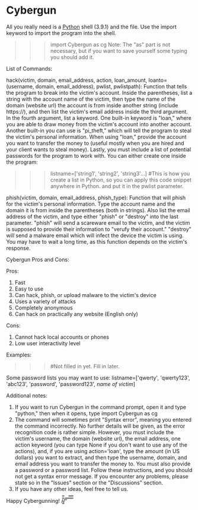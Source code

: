 # Cybergun

All you really need is a [Python](python.org) shell (3.9.1) and the file. Use the import keyword to import the program into the shell.

>>> import Cybergun as cg
Note: The "as" part is not necessary, but if you want to save yourself some typing you should add it.

List of Commands:

hack(victim, domain, email_address, action, loan_amount, loanto=(username, domain, email_address), pwlist, pwlistpath):
Function that tells the program to break into the victim's account.
Inside the parentheses, list a string with the account name of the victim,
then type the name of the domain (website url) the account is from inside another
string (include https://), and then list the victim's email address inside the third argument. In the fourth argument, list a keyword.
One built-in keyword is "loan," where you are able to draw money from the victim's account into another account.
Another built-in you can use is "pi_theft," which will tell the
program to steal the victim's personal information. When using "loan," provide the account you want to transfer the money to (useful mostly when you are hired and your client wants to steal money). Lastly, you must include a list
of potential passwords for the program to work with. You can either
create one inside the program:
>>> listname=['string1', 'string2', 'string3'...]
>>> #This is how you create a list in Python, so you can apply this code snippet anywhere in Python.
and put it in the pwlist parameter.

phish(victim, domain, email_address, phish_type): Function that will phish for the victim's personal
information. Type the account name and the domain it is from inside the
parentheses (both in strings). Also list the email address of the victim, and type either "phish" or "destroy" into the last parameter. "phish" will send a scareware email to the victim, and the victim is supposed to provide their information to "verufy their account." "destroy" will send a malware email which will infect the device the victim is using. You may have to wait a long time, as this function depends on the
victim's response.
    
    
Cybergun Pros and Cons:

Pros:
1. Fast
2. Easy to use
3. Can hack, phish, or upload malware to the victim's device
4. Uses a variety of attacks
5. Completely anonymous
6. Can hack on practically any website (English only)

Cons:
1. Cannot hack local accounts or phones
2. Low user interactivity level


Examples:
>>> #Not filled in yet. Fill in later.

Some password lists you may want to use:
listname=['qwerty', 'qwerty123', 'abc123', 'password', 'password123', *name of victim*]

Additional notes:

1. If you want to run Cybergun in the command prompt, open it and type "python," then when it opens, type import Cybergun as cg
2. The command will sometimes print "Syntax error", meaning you entered the command incorrectly. No further details will be given, as the error recognition code is rather simple. However, you must include the victim's username, the domain (website url), the email address, one action keyword (you can type None if you don't want to use any of the actions), and, if you are using action='loan', type the amount (in US dollars) you want to extract, and then type the username, domain, and email address you want to transfer the money to. You must also provide a password or a password list. Follow these instructions, and you should not get a syntax error message. If you encounter any problems, please state so in the "Issues" section or the "Discussions" section.
3. If you have any other ideas, feel free to tell us.

Happy Cybergunning!   /̵͇̿̿/’̿’̿ ̿ ̿̿ ̿̿ ̿̿
